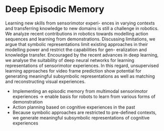 # Deep Episodic Memory
Learning new skills from sensorimotor experi- ences in varying contexts and transferring knowledge to new domains is still a challenge in robotics. We analyze recent contributions in robotics towards modelling action sequences and learning from demonstrations. Discussing limitations, we argue that symbolic representations limit existing approaches in their modelling power and restrict the capabilities for gen- eralization and knowledge transfer. Encouraged by the recent advances in deep learning, we analyse the suitability of deep neural networks for learning representations of sensorimotor experiences. In this regard, unsupervised learning approaches for video frame prediction show potential for generating meaningful subsymbolic representations as well as matching and reconstructing visual experiences. 



- Implementing an episodic memory from multimodal sensorimotor experiences → enable basis for robots to learn from various forms of demonstration
- Action planning based on cognitive experiences in the past
- Because symbolic approaches are restricted to pre-defined contexts, we generate meaningful subsymbolic representations of cognitive experiences
